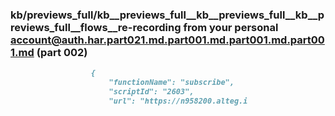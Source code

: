### kb/previews_full/kb__previews_full__kb__previews_full__kb__previews_full__flows__re-recording from your personal account@auth.har.part021.md.part001.md.part001.md.part001.md (part 002)

```md
                  {
                      "functionName": "subscribe",
                      "scriptId": "2603",
                      "url": "https://n958200.alteg.i
```

```
